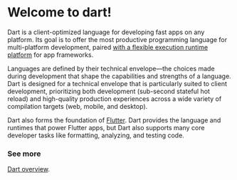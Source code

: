 # Welcome to dart!
Dart is a client-optimized language for developing fast apps on any platform. Its goal is to offer the most productive programming language for multi-platform development, paired [with a flexible execution runtime platform](https://dart.dev/overview#platform) for app frameworks.

Languages are defined by their technical envelope—the choices made during development that shape the capabilities and strengths of a language. Dart is designed for a technical envelope that is particularly suited to client development, prioritizing both development (sub-second stateful hot reload) and high-quality production experiences across a wide variety of compilation targets (web, mobile, and desktop).

Dart also forms the foundation of [Flutter](https://flutter.dev/). Dart provides the language and runtimes that power Flutter apps, but Dart also supports many core developer tasks like formatting, analyzing, and testing code.

### See more
[Dart overview](https://dart.dev/overview).
